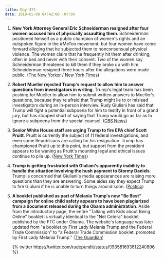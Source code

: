 ```yaml
---
title: Day 474
date: 2018-05-08 04:42:00 -07:00
---
```


1. **New York Attorney General Eric Schneiderman resigned after four women accused him of physically assaulting them**. Schneiderman positioned himself as a public champion of women's rights and an outspoken figure in the #MeToo movement, but four women have come forward alleging that he subjected them to nonconsensual physical violence. The women claim that he frequently hit them after drinking, often in bed and never with their consent. Two of the women say Schneiderman threatened to kill them if they broke up with him. Schneiderman resigned three hours after the allegations were made public. ([The New Yorker](https://www.newyorker.com/news/news-desk/four-women-accuse-new-yorks-attorney-general-of-physical-abuse) / [New York Times](https://www.nytimes.com/2018/05/07/nyregion/new-york-attorney-general-eric-schneiderman-abuse.html))

2. **Robert Mueller rejected Trump's request to allow him to answer questions from investigators in writing**. Trump's legal team has been pushing for Mueller to allow him to submit written answers to Mueller's questions, because they're afraid that Trump might lie to or mislead investigators during an in-person interview. Rudy Giuliani has said that Trump will fight a potential subpoena for him to testify in front of a grand jury, but has stopped short of saying that Trump would go as far as to ignore a subpoena from the special counsel. ([CBS News](https://www.cbsnews.com/news/mueller-rejects-potus-request-to-answer-questions-in-writing/))

3. **Senior White House staff are urging Trump to fire EPA chief Scott Pruitt**. Pruitt is currently the subject of 11 federal investigations, and even some Republicans are calling for his resignation. Trump has championed Pruitt up to this point, but support from the president appears to be waning as Pruitt's mounting legal and ethical issues continue to pile up. ([New York Times](https://www.nytimes.com/2018/05/07/climate/trump-fire-pruitt-epa.html))

4. **Trump is getting frustrated with Giuliani's apparently inability to handle the situation involving the hush payment to Stormy Daniels**. Trump is concerned that Giuliani's media appearances are raising more questions than they are answering. Some aides say they expect Trump to fire Giuliani if he is unable to turn things around soon. ([Politico](https://www.politico.com/story/2018/05/07/trump-giuliani-fallout-stormy-daniels-573196))

5. **A  booklet published as part of Melania Trump's new "Be Best" campaign for online child safety appears to have been plagiarized from a document released during the Obama administration**. Aside from the introductory page, the entire "Talking with Kids about Being Online" booklet is virtually identical to the "Net Cetera" booklet published by the FTC under Obama. The website's language was later updated from "a booklet by First Lady Melania Trump and the Federal Trade Commission" to "a Federal Trade Commission booklet, promoted by First Lady Melania Trump." ([The Guardian](https://www.theguardian.com/us-news/2018/may/07/melania-trump-plagiarism-row-be-best-campaign))
   

   {% twitter https://twitter.com/rudepundit/status/993581693612240896 %}